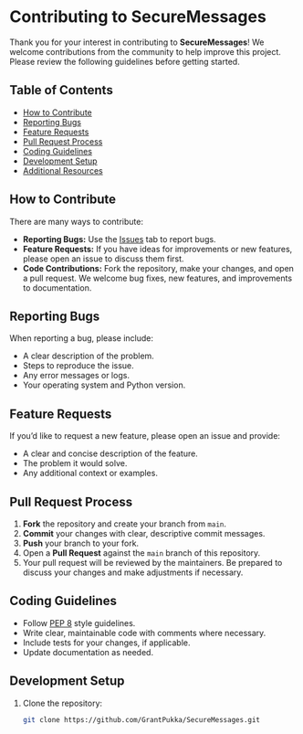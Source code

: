 # Contributing to SecureMessages

Thank you for your interest in contributing to **SecureMessages**! We welcome contributions from the community to help improve this project. Please review the following guidelines before getting started.

## Table of Contents

- [How to Contribute](#how-to-contribute)
- [Reporting Bugs](#reporting-bugs)
- [Feature Requests](#feature-requests)
- [Pull Request Process](#pull-request-process)
- [Coding Guidelines](#coding-guidelines)
- [Development Setup](#development-setup)
- [Additional Resources](#additional-resources)

## How to Contribute

There are many ways to contribute:
- **Reporting Bugs:** Use the [Issues](https://github.com/GrantPukka/SecureMessages/issues) tab to report bugs.
- **Feature Requests:** If you have ideas for improvements or new features, please open an issue to discuss them first.
- **Code Contributions:** Fork the repository, make your changes, and open a pull request. We welcome bug fixes, new features, and improvements to documentation.

## Reporting Bugs

When reporting a bug, please include:
- A clear description of the problem.
- Steps to reproduce the issue.
- Any error messages or logs.
- Your operating system and Python version.

## Feature Requests

If you’d like to request a new feature, please open an issue and provide:
- A clear and concise description of the feature.
- The problem it would solve.
- Any additional context or examples.

## Pull Request Process

1. **Fork** the repository and create your branch from `main`.
2. **Commit** your changes with clear, descriptive commit messages.
3. **Push** your branch to your fork.
4. Open a **Pull Request** against the `main` branch of this repository.
5. Your pull request will be reviewed by the maintainers. Be prepared to discuss your changes and make adjustments if necessary.

## Coding Guidelines

- Follow [PEP 8](https://pep8.org/) style guidelines.
- Write clear, maintainable code with comments where necessary.
- Include tests for your changes, if applicable.
- Update documentation as needed.

## Development Setup

1. Clone the repository:
   ```bash
   git clone https://github.com/GrantPukka/SecureMessages.git
